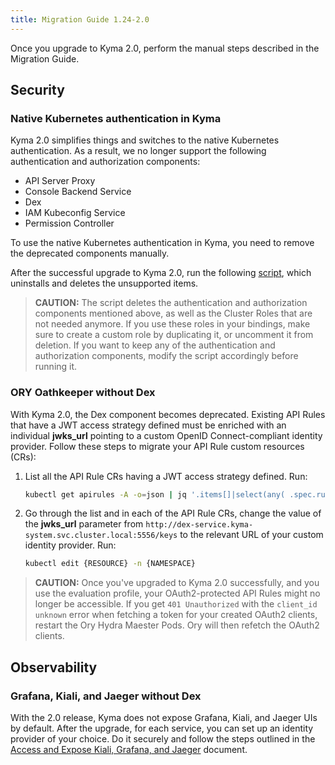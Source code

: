 ```yaml
---
title: Migration Guide 1.24-2.0
---
```


Once you upgrade to Kyma 2.0, perform the manual steps described in the Migration Guide.

## Security

### Native Kubernetes authentication in Kyma

Kyma 2.0 simplifies things and switches to the native Kubernetes authentication. As a result, we no longer support the following authentication and authorization components:

- API Server Proxy
- Console Backend Service
- Dex
- IAM Kubeconfig Service
- Permission Controller

To use the native Kubernetes authentication in Kyma, you need to remove the deprecated components manually.

After the successful upgrade to Kyma 2.0, run the following [script](assets/1.24-2.0-remove-deprecated-resources.sh), which uninstalls and deletes the unsupported items.

>**CAUTION:** The script deletes the authentication and authorization components mentioned above, as well as the Cluster Roles that are not needed anymore. If you use these roles in your bindings, make sure to create a custom role by duplicating it, or uncomment it from deletion. If you want to keep any of the authentication and authorization components, modify the script accordingly before running it.


### ORY Oathkeeper without Dex

With Kyma 2.0, the Dex component becomes deprecated. Existing API Rules that have a JWT access strategy defined must be enriched with an individual **jwks_url** pointing to a custom OpenID Connect-compliant identity provider. Follow these steps to migrate your API Rule custom resources (CRs):

1. List all the API Rule CRs having a JWT access strategy defined. Run:

   ```bash
   kubectl get apirules -A -o=json | jq '.items[]|select(any( .spec.rules[].accessStrategies[]; .handler=="jwt"))|.metadata'
   ```

2. Go through the list and in each of the API Rule CRs, change the value of the **jwks_url** parameter from `http://dex-service.kyma-system.svc.cluster.local:5556/keys` to the relevant URL of your custom identity provider. Run:

   ```bash
   kubectl edit {RESOURCE} -n {NAMESPACE}
   ```

>**CAUTION:** Once you've upgraded to Kyma 2.0 successfully, and you use the evaluation profile, your OAuth2-protected API Rules might no longer be accessible. If you get `401 Unauthorized` with the `client_id unknown` error when fetching a token for your created OAuth2 clients, restart the Ory Hydra Maester Pods. Ory will then refetch the OAuth2 clients.


## Observability

### Grafana, Kiali, and Jaeger without Dex

With the 2.0 release, Kyma does not expose Grafana, Kiali, and Jaeger UIs by default. After the upgrade, for each service, you can set up an identity provider of your choice. Do it securely and follow the steps outlined in the [Access and Expose Kiali, Grafana, and Jaeger](https://kyma-project.io/docs/kyma/latest/04-operation-guides/security/sec-06-access-expose-kiali-grafana) document.
